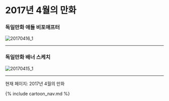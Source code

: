 # 2017년 4월의 만화

### 독일만화 애들 비포애프터
![20170416_1](/20170416_1.jpg)

* * *

### 독일만화 배너 스케치
![20170415_1](/20170415_1.jpg)

* * *

현재 페이지: 2017년 4월의 만화

{% include cartoon_nav.md %}
